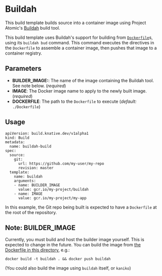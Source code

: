 # Buildah

This build template builds source into a container image using Project Atomic's
[Buildah](https://github.com/projectatomic/buildah) build tool.

This build template uses Buildah's support for building from
[`Dockerfile`](https://docs.docker.com/engine/reference/builder/)s, using its
`buildah bud` command. This command executes the directives in the `Dockerfile`
to assemble a container image, then pushes that image to a container registry.

## Parameters

* **BUILDER_IMAGE:**: The name of the image containing the Buildah tool. See
  note below.
  (_required_)
* **IMAGE**: The Docker image name to apply to the newly built image.
  (_required_)
* **DOCKERFILE**: The path to the `Dockerfile` to execute (_default:_
  `./Dockerfile`)

## Usage

```
apiVersion: build.knative.dev/v1alpha1
kind: Build
metadata:
  name: buildah-build
spec:
  source:
    git:
      url: https://github.com/my-user/my-repo
      revision: master
  template:
    name: buildah
    arguments:
    - name: BUILDER_IMAGE
      value: gcr.io/my-project/buildah
    - name: IMAGE
      value: gcr.io/my-project/my-app
```

In this example, the Git repo being built is expected to have a `Dockerfile` at
the root of the repository.

## Note: BUILDER_IMAGE

Currently, you must build and host the builder image yourself. This is expected
to change in the future. You can build the image from [the Dockerfile in this
directory](./Dockerfile), e.g.:

```
docker build -t buildah . && docker push buildah
```

(You could also build the image using `buildah` itself, or `kaniko`)

